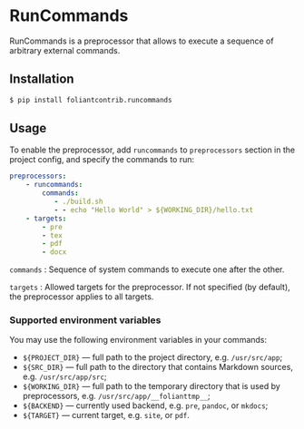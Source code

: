 # RunCommands

RunCommands is a preprocessor that allows to execute a sequence of arbitrary external commands.

## Installation

```bash
$ pip install foliantcontrib.runcommands
```

## Usage

To enable the preprocessor, add `runcommands` to `preprocessors` section in the project config, and specify the commands to run:

```yaml
preprocessors:
    - runcommands:
        commands:
           - ./build.sh
           - - echo "Hello World" > ${WORKING_DIR}/hello.txt
    - targets:
        - pre
        - tex
        - pdf
        - docx
```

`commands`
:   Sequence of system commands to execute one after the other.

`targets`
:   Allowed targets for the preprocessor. If not specified (by default), the preprocessor applies to all targets.

### Supported environment variables

You may use the following environment variables in your commands:

* `${PROJECT_DIR}` — full path to the project directory, e.g. `/usr/src/app`;
* `${SRC_DIR}` — full path to the directory that contains Markdown sources, e.g. `/usr/src/app/src`;
* `${WORKING_DIR}` — full path to the temporary directory that is used by preprocessors, e.g. `/usr/src/app/__folianttmp__`;
* `${BACKEND}` — currently used backend, e.g. `pre`, `pandoc`, or `mkdocs`;
* `${TARGET}` — current target, e.g. `site`, or `pdf`.
